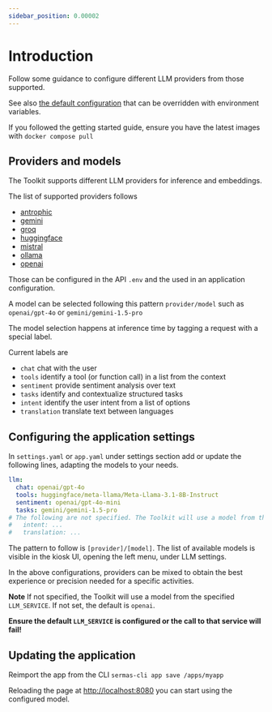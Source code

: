 ```yaml
---
sidebar_position: 0.00002
---
```


# Introduction

Follow some guidance to configure different LLM providers from those supported. 

See also [the default configuration](https://github.com/sermas-eu/sermas-api/blob/main/libs/sermas/sermas.defaults.ts) that can be overridden with environment variables.

If you followed the getting started guide, ensure you have the latest images with `docker compose pull`

## Providers and models

The Toolkit supports different LLM providers for inference and embeddings.

The list of supported providers follows

- [antrophic](./antrophic)
- [gemini](./gemini)
- [groq](./groq)
- [huggingface](./huggingface)
- [mistral](./mistral)
- [ollama](./ollama)
- [openai](./openai)

Those can be configured in the API `.env` and the used in an application configuration.

A model can be selected following this pattern `provider/model` such as `openai/gpt-4o` or `gemini/gemini-1.5-pro`

The model selection happens at inference time by tagging a request with a special label.

Current labels are
- `chat` chat with the user
- `tools` identify a tool (or function call) in a list from the context
- `sentiment` provide sentiment analysis over text
- `tasks` identify and contextualize structured tasks
- `intent` identify the user intent from a list of options
- `translation` translate text between languages

## Configuring the application settings

In `settings.yaml` or `app.yaml` under settings section add or update the following lines, adapting the models to your needs.

```yaml
llm:
  chat: openai/gpt-4o
  tools: huggingface/meta-llama/Meta-Llama-3.1-8B-Instruct
  sentiment: openai/gpt-4o-mini
  tasks: gemini/gemini-1.5-pro
# The following are not specified. The Toolkit will use a model from the provider specified in .env as LLM_SERVICE
#   intent: ...
#   translation: ...
```  

The pattern to follow is `[provider]/[model]`. The list of available models is visible in the kiosk UI, opening the left menu, under LLM settings.

In the above configurations, providers can be mixed to obtain the best experience or precision needed for a specific activities.

**Note** If not specified, the Toolkit will use a model from the specified `LLM_SERVICE`. If not set, the default is `openai`.

**Ensure the default `LLM_SERVICE` is configured or the call to that service will fail!**

## Updating the application

Reimport the app from the CLI `sermas-cli app save /apps/myapp`

Reloading the page at [http://localhost:8080](http://localhost:8080) you can start using the configured model.


